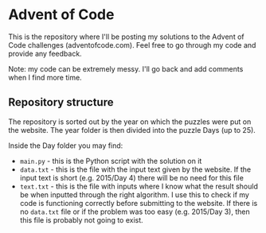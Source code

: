 # Advent of Code

This is the repository where I'll be posting my solutions to the Advent of Code challenges (adventofcode.com). Feel free to go through my code and provide any feedback.

Note: my code can be extremely messy. I'll go back and add comments when I find more time.

## Repository structure

The repository is sorted out by the year on which the puzzles were put on the website. The year folder is then divided into the puzzle Days (up to 25). 

Inside the Day folder you may find:
- `main.py` - this is the Python script with the solution on it
- `data.txt` - this is the file with the input text given by the website. If the input text is short (e.g. 2015/Day 4) there will be no need for this file
- `text.txt` - this is the file with inputs where I know what the result should be when inputted through the right algorithm. I use this to check if my code is functioning correctly before submitting to the website. If there is no `data.txt` file or if the problem was too easy (e.g. 2015/Day 3), then this file is probably not going to exist. 